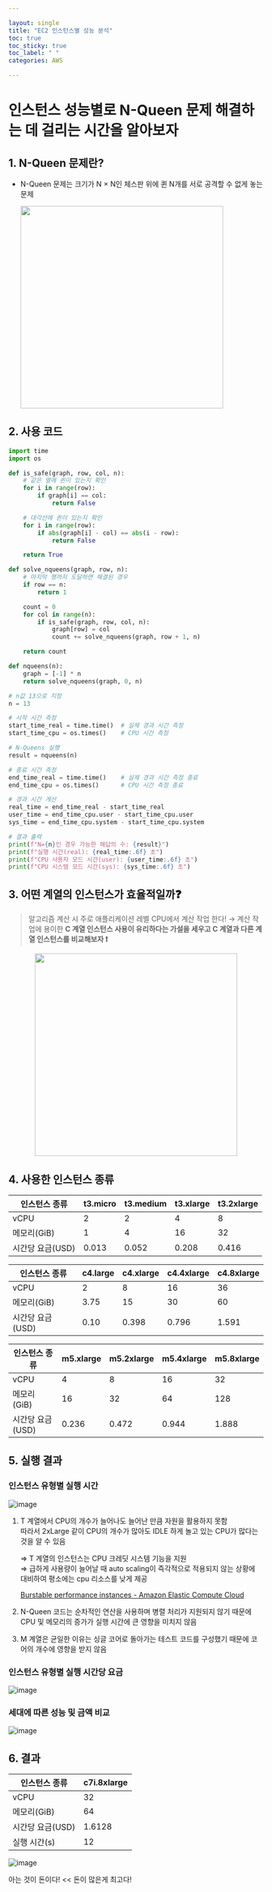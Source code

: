 ```yaml
---

layout: single
title: "EC2 인스턴스별 성능 분석"
toc: true
toc_sticky: true
toc_label: " "
categories: AWS

---
```


# 인스턴스 성능별로 N-Queen 문제 해결하는 데 걸리는 시간을 알아보자

## 1. N-Queen 문제란?
- N-Queen 문제는 크기가 N × N인 체스판 위에 퀸 N개를 서로 공격할 수 없게 놓는 문제

    <img src="https://github.com/user-attachments/assets/6d9fbadf-93fc-4514-badd-00834c41d318" width="400"/>

## 2. 사용 코드 
```python
import time
import os

def is_safe(graph, row, col, n):
    # 같은 열에 퀸이 있는지 확인
    for i in range(row):
        if graph[i] == col:
            return False

    # 대각선에 퀸이 있는지 확인
    for i in range(row):
        if abs(graph[i] - col) == abs(i - row):
            return False

    return True

def solve_nqueens(graph, row, n):
    # 마지막 행까지 도달하면 해결된 경우
    if row == n:
        return 1

    count = 0
    for col in range(n):
        if is_safe(graph, row, col, n):
            graph[row] = col
            count += solve_nqueens(graph, row + 1, n)

    return count

def nqueens(n):
    graph = [-1] * n
    return solve_nqueens(graph, 0, n)

# n값 13으로 지정
n = 13

# 시작 시간 측정
start_time_real = time.time()  # 실제 경과 시간 측정
start_time_cpu = os.times()    # CPU 시간 측정

# N-Queens 실행
result = nqueens(n)

# 종료 시간 측정
end_time_real = time.time()    # 실제 경과 시간 측정 종료
end_time_cpu = os.times()      # CPU 시간 측정 종료

# 경과 시간 계산
real_time = end_time_real - start_time_real
user_time = end_time_cpu.user - start_time_cpu.user
sys_time = end_time_cpu.system - start_time_cpu.system

# 결과 출력
print(f"N={n}인 경우 가능한 해답의 수: {result}")
print(f"실행 시간(real): {real_time:.6f} 초")
print(f"CPU 사용자 모드 시간(user): {user_time:.6f} 초")
print(f"CPU 시스템 모드 시간(sys): {sys_time:.6f} 초")

```

## 3. 어떤 계열의 인스턴스가 효율적일까❓
> 알고리즘 계산 시 주로 애플리케이션 레벨 CPU에서 계산 작업 한다! → 계산 작업에 용이한 **C 계열 인스턴스 사용이 유리하다는 가설을 세우고 C 계열과 다른 계열 인스턴스를 비교해보자 ❗** 

<p align="center">
    <img src="https://github.com/user-attachments/assets/8af1a319-2f7f-4607-bdd9-026dd61a4b33" width="400"/>
</p>

## 4. 사용한 인스턴스 종류

| 인스턴스 종류 | t3.micro | t3.medium | t3.xlarge | t3.2xlarge |
| --- | --- | --- | --- | --- |
| vCPU | 2 | 2 | 4 | 8 |
| 메모리(GiB) | 1 | 4 | 16 | 32 |
| 시간당 요금(USD) | 0.013 | 0.052 | 0.208 | 0.416 |

| 인스턴스 종류 | c4.large | c4.xlarge | c4.4xlarge | c4.8xlarge |
| --- | --- | --- | --- | --- |
| vCPU | 2 | 8 | 16 | 36 |
| 메모리(GiB) | 3.75 | 15 | 30 | 60 |
| 시간당 요금(USD) | 0.10 | 0.398 | 0.796 | 1.591 |

| 인스턴스 종류 | m5.xlarge | m5.2xlarge | m5.4xlarge | m5.8xlarge |
| --- | --- | --- | --- | --- |
| vCPU | 4 | 8 | 16 | 32 |
| 메모리(GiB) | 16 | 32 | 64 | 128 |
| 시간당 요금(USD) | 0.236 | 0.472 | 0.944 | 1.888 |

## 5. 실행 결과
### 인스턴스 유형별 실행 시간
![image](https://github.com/user-attachments/assets/0b1b631d-e8e5-4de3-bbcc-dcdd124f1983)

1. T 계열에서 CPU의 개수가 늘어나도 늘어난 만큼 자원을 활용하지 못함 <br>따라서 2xLarge 같이 CPU의 개수가 많아도 IDLE 하게 놀고 있는 CPU가 많다는 것을 알 수 있음

    ⇒ T 계열의 인스턴스는 CPU 크레딧 시스템 기능을 지원<br>
    ⇒ 급하게 사용량이 늘어날 때 auto scaling이 즉각적으로 적용되지 않는 상황에 대비하여 평소에는 cpu 리소스를 낮게 제공

    [Burstable performance instances - Amazon Elastic Compute Cloud](https://docs.aws.amazon.com/AWSEC2/latest/UserGuide/burstable-performance-instances.html)

2. N-Queen 코드는 순차적인 연산을 사용하며 병렬 처리가 지원되지 않기 때문에 CPU 및 메모리의 증가가 실행 시간에 큰 영향을 미치지 않음

3. M 계열은 균일한 이유는 싱글 코어로 돌아가는 테스트 코드를 구성했기 때문에 코어의 개수에 영향을 받지 않음

### 인스턴스 유형별 실행 시간당 요금 
![image](https://github.com/user-attachments/assets/1c40a33d-b6ac-4c7c-a02a-97db5c447efe)

### 세대에 따른 성능 및 금액 비교
![image](https://github.com/user-attachments/assets/940e979d-e27d-4a5f-8c86-ab7e8ce6dfae)

## 6. 결과 

| 인스턴스 종류 | c7i.8xlarge |
| --- | --- |
| vCPU | 32 |
| 메모리(GiB) | 64 |
| 시간당 요금(USD) | 1.6128 |
| 실행 시간(s) | 12 |

![image](https://github.com/user-attachments/assets/81886593-e538-44f9-a4ca-2dc047111429)

아는 것이 돈이다! << 돈이 많은게 최고다!

